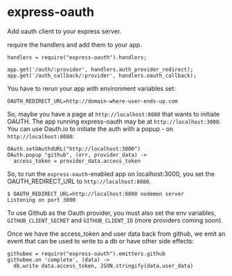 express-oauth
=============

Add oauth client to your express server.

require the handlers and add them to your app.

    handlers = require("express-oauth").handlers;

    app.get('/auth/:provider', handlers.auth_provider_redirect);
    app.get('/auth_callback/:provider', handlers.oauth_callback);

You have to rerun your app with environment variables set:

    OAUTH_REDIRECT_URL=http://domain-where-user-ends-up.com

So, maybe you have a page at `http://localhost:8080` that wants to
initiate OAUTH. The app running express-oauth may be at `http://localhost:3000`.
You can use Oauth.io to initiate the auth with a popup - on `http://localhost:8080`:

    OAuth.setOAuthdURL("http://localhost:3000")
    OAuth.popup "github", (err, provider_data) ->
      access_token = provider_data.access_token

So, to run the `express-oauth`-enabled app on localhost:3000,
you set the OAUTH_REDIRECT_URL to `http://localhost:8080`.

    $ OAUTH_REDIRECT_URL=http://localhost:8090 nodemon server
    Listening on port 3000

To use Github as the Oauth provider, you must also set the env variables,
`GITHUB_CLIENT_SECRET` and `GITHUB_CLIENT_ID` (more providers coming soon).

Once we have the access_token and user data back from github,
we emit an event that can be used to write to a db or have other side effects:

    githubee = require("express-oauth").emitters.github
    githubee.on 'complete', (data) ->
      db.write data.access_token, JSON.stringify(data.user_data)
